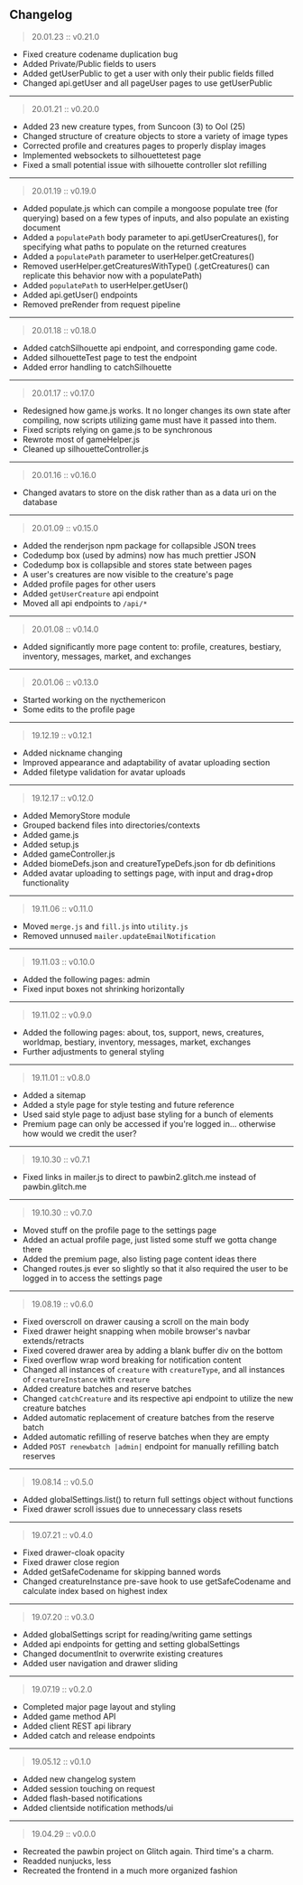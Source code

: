 ## Changelog

> 20.01.23 :: v0.21.0

* Fixed creature codename duplication bug
* Added Private/Public fields to users
* Added getUserPublic to get a user with only their public fields filled
* Changed api.getUser and all pageUser pages to use getUserPublic

---

> 20.01.21 :: v0.20.0

* Added 23 new creature types, from Suncoon (3) to Ool (25)
* Changed structure of creature objects to store a variety of image types
* Corrected profile and creatures pages to properly display images
* Implemented websockets to silhouettetest page
* Fixed a small potential issue with silhouette controller slot refilling

---

> 20.01.19 :: v0.19.0

* Added populate.js which can compile a mongoose populate tree (for querying) based on a few types of inputs, and also populate an existing document
* Added a `populatePath` body parameter to api.getUserCreatures(), for specifying what paths to populate on the returned creatures
* Added a `populatePath` parameter to userHelper.getCreatures()
* Removed userHelper.getCreaturesWithType() (.getCreatures() can replicate this behavior now with a populatePath)
* Added `populatePath` to userHelper.getUser()
* Added api.getUser() endpoints
* Removed preRender from request pipeline

---

> 20.01.18 :: v0.18.0

* Added catchSilhouette api endpoint, and corresponding game code.
* Added silhouetteTest page to test the endpoint
* Added error handling to catchSilhouette

---

> 20.01.17 :: v0.17.0

* Redesigned how game.js works. It no longer changes its own state after compiling, now scripts utilizing game must have it passed into them.
* Fixed scripts relying on game.js to be synchronous
* Rewrote most of gameHelper.js
* Cleaned up silhouetteController.js

---

> 20.01.16 :: v0.16.0

* Changed avatars to store on the disk rather than as a data uri on the database

---

> 20.01.09 :: v0.15.0

* Added the renderjson npm package for collapsible JSON trees
* Codedump box (used by admins) now has much prettier JSON
* Codedump box is collapsible and stores state between pages
* A user's creatures are now visible to the creature's page
* Added profile pages for other users
* Added `getUserCreature` api endpoint
* Moved all api endpoints to `/api/*`

---

> 20.01.08 :: v0.14.0

* Added significantly more page content to: profile, creatures, bestiary, inventory, messages, market, and exchanges

---

> 20.01.06 :: v0.13.0

* Started working on the nycthemericon
* Some edits to the profile page

---

> 19.12.19 :: v0.12.1

* Added nickname changing
* Improved appearance and adaptability of avatar uploading section
* Added filetype validation for avatar uploads

---

> 19.12.17 :: v0.12.0

* Added MemoryStore module
* Grouped backend files into directories/contexts
* Added game.js
* Added setup.js
* Added gameController.js
* Added biomeDefs.json and creatureTypeDefs.json for db definitions
* Added avatar uploading to settings page, with input and drag+drop functionality 

---

> 19.11.06 :: v0.11.0

* Moved `merge.js` and `fill.js` into `utility.js`
* Removed unnused `mailer.updateEmailNotification`

---

> 19.11.03 :: v0.10.0

* Added the following pages: admin
* Fixed input boxes not shrinking horizontally

---

> 19.11.02 :: v0.9.0

* Added the following pages: about, tos, support, news, creatures, worldmap, bestiary, inventory, messages, market, exchanges
* Further adjustments to general styling

---

> 19.11.01 :: v0.8.0

* Added a sitemap
* Added a style page for style testing and future reference
* Used said style page to adjust base styling for a bunch of elements
* Premium page can only be accessed if you're logged in... otherwise how would we credit the user?

---

> 19.10.30 :: v0.7.1

* Fixed links in mailer.js to direct to pawbin2.glitch.me instead of pawbin.glitch.me

---

> 19.10.30 :: v0.7.0

* Moved stuff on the profile page to the settings page
* Added an actual profile page, just listed some stuff we gotta change there
* Added the premium page, also listing page content ideas there
* Changed routes.js ever so slightly so that it also required the user to be logged in to access the settings page

---

> 19.08.19 :: v0.6.0

* Fixed overscroll on drawer causing a scroll on the main body
* Fixed drawer height snapping when mobile browser's navbar extends/retracts
* Fixed covered drawer area by adding a blank buffer div on the bottom
* Fixed overflow wrap word breaking for notification content
* Changed all instances of `creature` with `creatureType`, and all instances of `creatureInstance` with `creature`
* Added creature batches and reserve batches
* Changed `catchCreature` and its respective api endpoint to utilize the new creature batches
* Added automatic replacement of creature batches from the reserve batch
* Added automatic refilling of reserve batches when they are empty
* Added `POST renewbatch |admin|` endpoint for manually refilling batch reserves

---

> 19.08.14 :: v0.5.0

* Added globalSettings.list() to return full settings object without functions
* Fixed drawer scroll issues due to unnecessary class resets

---

> 19.07.21 :: v0.4.0

* Fixed drawer-cloak opacity
* Fixed drawer close region
* Added getSafeCodename for skipping banned words
* Changed creatureInstance pre-save hook to use getSafeCodename and calculate index based on highest index

---

> 19.07.20 :: v0.3.0

* Added globalSettings script for reading/writing game settings
* Added api endpoints for getting and setting globalSettings
* Changed documentInit to overwrite existing creatures
* Added user navigation and drawer sliding

---

> 19.07.19 :: v0.2.0

* Completed major page layout and styling
* Added game method API
* Added client REST api library
* Added catch and release endpoints

---

> 19.05.12 :: v0.1.0

* Added new changelog system
* Added session touching on request
* Added flash-based notifications
* Added clientside notification methods/ui

---

> 19.04.29 :: v0.0.0

* Recreated the pawbin project on Glitch again. Third time's a charm.
* Readded nunjucks, less
* Recreated the frontend in a much more organized fashion